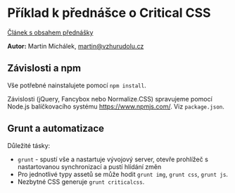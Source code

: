 # Příklad k přednášce o Critical CSS

[Článek s obsahem přednášky](http://www.vzhurudolu.cz/prednaska/frontendisticz-critical-css-144)

**Autor:** Martin Michálek, martin@vzhurudolu.cz

## Závislosti a npm

Vše potřebné nainstalujete pomocí `npm install`.

Závislosti (jQuery, Fancybox nebo Normalize.CSS) spravujeme pomocí Node.js balíčkovacího systému https://www.npmjs.com/. Viz `package.json`.

## Grunt a automatizace

Důležité tásky:

* `grunt` - spustí vše a nastartuje vývojový server, otevře prohlížeč s nastartovanou synchronizací a pustí hlídání změn
* Pro jednotlivé typy assetů se může hodit `grunt img`, `grunt css`, `grunt js`.
* Nezbytné CSS generuje `grunt criticalcss`.











